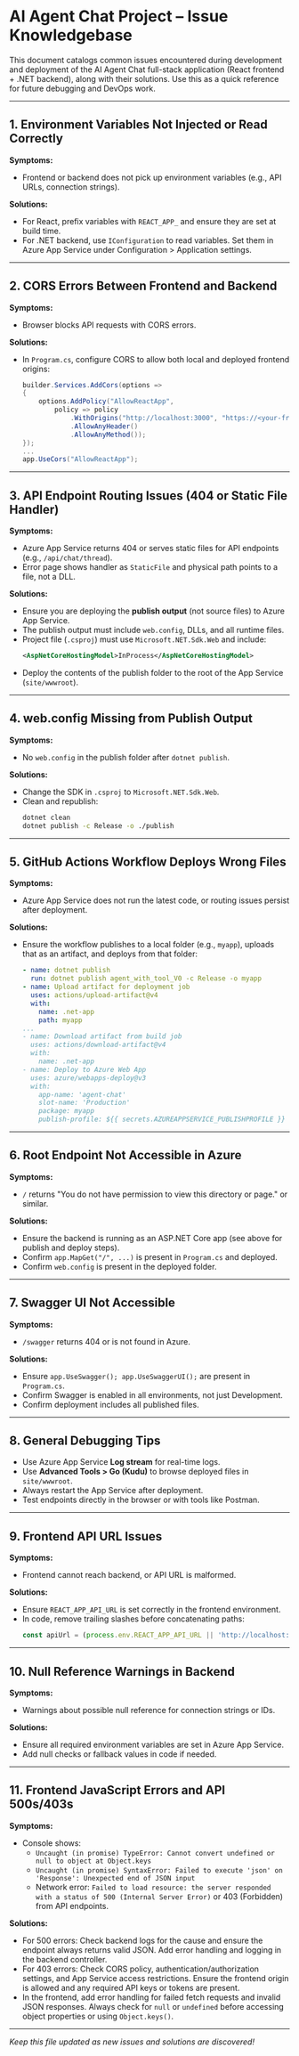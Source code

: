 # AI Agent Chat Project – Issue Knowledgebase

This document catalogs common issues encountered during development and deployment of the AI Agent Chat full-stack application (React frontend + .NET backend), along with their solutions. Use this as a quick reference for future debugging and DevOps work.

---

## 1. **Environment Variables Not Injected or Read Correctly**
**Symptoms:**
- Frontend or backend does not pick up environment variables (e.g., API URLs, connection strings).

**Solutions:**
- For React, prefix variables with `REACT_APP_` and ensure they are set at build time.
- For .NET backend, use `IConfiguration` to read variables. Set them in Azure App Service under Configuration > Application settings.

---

## 2. **CORS Errors Between Frontend and Backend**
**Symptoms:**
- Browser blocks API requests with CORS errors.

**Solutions:**
- In `Program.cs`, configure CORS to allow both local and deployed frontend origins:
  ```csharp
  builder.Services.AddCors(options =>
  {
      options.AddPolicy("AllowReactApp",
          policy => policy
              .WithOrigins("http://localhost:3000", "https://<your-frontend-url>")
              .AllowAnyHeader()
              .AllowAnyMethod());
  });
  ...
  app.UseCors("AllowReactApp");
  ```

---

## 3. **API Endpoint Routing Issues (404 or Static File Handler)**
**Symptoms:**
- Azure App Service returns 404 or serves static files for API endpoints (e.g., `/api/chat/thread`).
- Error page shows handler as `StaticFile` and physical path points to a file, not a DLL.

**Solutions:**
- Ensure you are deploying the **publish output** (not source files) to Azure App Service.
- The publish output must include `web.config`, DLLs, and all runtime files.
- Project file (`.csproj`) must use `Microsoft.NET.Sdk.Web` and include:
  ```xml
  <AspNetCoreHostingModel>InProcess</AspNetCoreHostingModel>
  ```
- Deploy the contents of the publish folder to the root of the App Service (`site/wwwroot`).

---

## 4. **web.config Missing from Publish Output**
**Symptoms:**
- No `web.config` in the publish folder after `dotnet publish`.

**Solutions:**
- Change the SDK in `.csproj` to `Microsoft.NET.Sdk.Web`.
- Clean and republish:
  ```sh
  dotnet clean
  dotnet publish -c Release -o ./publish
  ```

---

## 5. **GitHub Actions Workflow Deploys Wrong Files**
**Symptoms:**
- Azure App Service does not run the latest code, or routing issues persist after deployment.

**Solutions:**
- Ensure the workflow publishes to a local folder (e.g., `myapp`), uploads that as an artifact, and deploys from that folder:
  ```yaml
  - name: dotnet publish
    run: dotnet publish agent_with_tool_V0 -c Release -o myapp
  - name: Upload artifact for deployment job
    uses: actions/upload-artifact@v4
    with:
      name: .net-app
      path: myapp
  ...
  - name: Download artifact from build job
    uses: actions/download-artifact@v4
    with:
      name: .net-app
  - name: Deploy to Azure Web App
    uses: azure/webapps-deploy@v3
    with:
      app-name: 'agent-chat'
      slot-name: 'Production'
      package: myapp
      publish-profile: ${{ secrets.AZUREAPPSERVICE_PUBLISHPROFILE }}
  ```

---

## 6. **Root Endpoint Not Accessible in Azure**
**Symptoms:**
- `/` returns "You do not have permission to view this directory or page." or similar.

**Solutions:**
- Ensure the backend is running as an ASP.NET Core app (see above for publish and deploy steps).
- Confirm `app.MapGet("/", ...)` is present in `Program.cs` and deployed.
- Confirm `web.config` is present in the deployed folder.

---

## 7. **Swagger UI Not Accessible**
**Symptoms:**
- `/swagger` returns 404 or is not found in Azure.

**Solutions:**
- Ensure `app.UseSwagger(); app.UseSwaggerUI();` are present in `Program.cs`.
- Confirm Swagger is enabled in all environments, not just Development.
- Confirm deployment includes all published files.

---

## 8. **General Debugging Tips**
- Use Azure App Service **Log stream** for real-time logs.
- Use **Advanced Tools > Go (Kudu)** to browse deployed files in `site/wwwroot`.
- Always restart the App Service after deployment.
- Test endpoints directly in the browser or with tools like Postman.

---

## 9. **Frontend API URL Issues**
**Symptoms:**
- Frontend cannot reach backend, or API URL is malformed.

**Solutions:**
- Ensure `REACT_APP_API_URL` is set correctly in the frontend environment.
- In code, remove trailing slashes before concatenating paths:
  ```js
  const apiUrl = (process.env.REACT_APP_API_URL || 'http://localhost:5000').replace(/\/+$/, '');
  ```

---

## 10. **Null Reference Warnings in Backend**
**Symptoms:**
- Warnings about possible null reference for connection strings or IDs.

**Solutions:**
- Ensure all required environment variables are set in Azure App Service.
- Add null checks or fallback values in code if needed.

---

## 11. **Frontend JavaScript Errors and API 500s/403s**
**Symptoms:**
- Console shows:
  - `Uncaught (in promise) TypeError: Cannot convert undefined or null to object at Object.keys`
  - `Uncaught (in promise) SyntaxError: Failed to execute 'json' on 'Response': Unexpected end of JSON input`
  - Network error: `Failed to load resource: the server responded with a status of 500 (Internal Server Error)` or 403 (Forbidden) from API endpoints.

**Solutions:**
- For 500 errors: Check backend logs for the cause and ensure the endpoint always returns valid JSON. Add error handling and logging in the backend controller.
- For 403 errors: Check CORS policy, authentication/authorization settings, and App Service access restrictions. Ensure the frontend origin is allowed and any required API keys or tokens are present.
- In the frontend, add error handling for failed fetch requests and invalid JSON responses. Always check for `null` or `undefined` before accessing object properties or using `Object.keys()`.

---

*Keep this file updated as new issues and solutions are discovered!*
